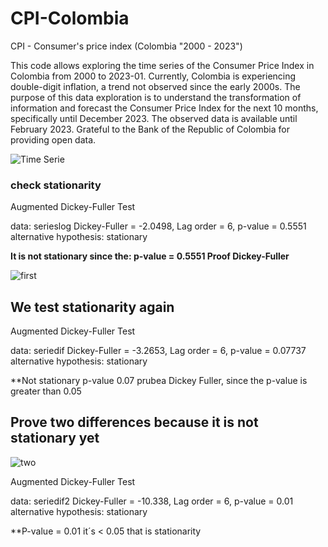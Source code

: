 # CPI-Colombia
CPI - Consumer's price index (Colombia "2000 - 2023")

This code allows exploring the time series of the Consumer Price Index in Colombia from 2000 to 2023-01. Currently, Colombia is experiencing double-digit inflation, a trend not observed since the early 2000s. The purpose of this data exploration is to understand the transformation of information and forecast the Consumer Price Index for the next 10 months, specifically until December 2023. The observed data is available until February 2023. Grateful to the Bank of the Republic of Colombia for providing open data.

![Time Serie](https://github.com/Deunich/CPI-Colombia/assets/114511470/199ba1d0-66e0-4400-83b4-18022ae3d6d4)

### check stationarity
Augmented Dickey-Fuller Test

data:  serieslog
Dickey-Fuller = -2.0498, Lag order = 6, p-value = 0.5551
alternative hypothesis: stationary

**It is not stationary since the: p-value = 0.5551  Proof Dickey-Fuller**

![first](https://github.com/Deunich/CPI-Colombia/assets/114511470/80ac8589-09d8-410e-bcbf-a1044ee6642d)

## We test stationarity again
Augmented Dickey-Fuller Test

data:  seriedif
Dickey-Fuller = -3.2653, Lag order = 6, p-value = 0.07737
alternative hypothesis: stationary

**Not stationary p-value 0.07 prubea Dickey Fuller, since the p-value is greater than 0.05

##  Prove two differences because it is not stationary yet

![two](https://github.com/Deunich/CPI-Colombia/assets/114511470/dad40faf-63e9-4a45-8d8c-8399a26e4198)

Augmented Dickey-Fuller Test

data:  seriedif2
Dickey-Fuller = -10.338, Lag order = 6, p-value = 0.01
alternative hypothesis: stationary

**P-value = 0.01 it´s < 0.05 that is stationarity
